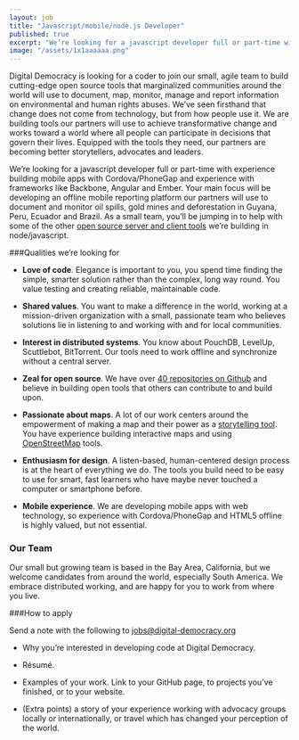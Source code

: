 ```yaml
---
layout: job
title: "Javascript/mobile/node.js Developer"
published: true
excerpt: "We’re looking for a javascript developer full or part-time with experience building mobile apps with Cordova/PhoneGap and experience with frameworks like Backbone, Angular and Ember."
image: "/assets/1x1aaaaaa.png"
---
```

Digital Democracy is looking for a coder to join our small, agile team to build cutting-edge open source tools that marginalized communities around the world will use to document, map, monitor, manage and report information on environmental and human rights abuses.
We’ve seen firsthand that change does not come from technology, but from how people use it. We are building tools our partners will use to achieve transformative change and works toward a world where all people can participate in decisions that govern their lives. Equipped with the tools they need, our partners are becoming better storytellers, advocates and leaders.

We’re looking for a javascript developer full or part-time with experience building mobile apps with Cordova/PhoneGap and experience with frameworks like Backbone, Angular and Ember. Your main focus will be developing an offline mobile reporting platform our partners will use to document and monitor oil spills, gold mines and deforestation in Guyana, Peru, Ecuador and Brazil. As a small team, you’ll be jumping in to help with some of the other [open source server and client tools](https://github.com/digidem) we’re building in node/javascript.

###Qualities we’re looking for

- **Love of code**. Elegance is important to you, you spend time finding the simple, smarter solution rather than the complex, long way round. You value testing and creating reliable, maintainable code.

- **Shared values**. You want to make a difference in the world, working at a mission-driven organization with a small, passionate team who believes solutions lie in listening to and working with and for local communities.

- **Interest in distributed systems**. You know about PouchDB, LevelUp, Scuttlebot, BitTorrent. Our tools need to work offline and synchronize without a central server.

- **Zeal for open source**. We have over [40 repositories on Github](https://github.com/digidem) and believe in building open tools that others can contribute to and build upon.

- **Passionate about maps**. A lot of our work centers around the empowerment of making a map and their power as a [storytelling tool](http://www.giveclearwater.org/map/). You have experience building interactive maps and using [OpenStreetMap](http://www.openstreetmap.org/) tools.

- **Enthusiasm for design**. A listen-based, human-centered design process is at the heart of everything we do. The tools you build need to be easy to use for smart, fast learners who have maybe never touched a computer or smartphone before.

- **Mobile experience**. We are developing mobile apps with web technology, so experience with Cordova/PhoneGap and HTML5 offline is highly valued, but not essential.

### Our Team

Our small but growing team is based in the Bay Area, California, but we welcome candidates from around the world, especially South America. We embrace distributed working, and are happy for you to work from where you live.

###How to apply

Send a note with the following to jobs@digital-democracy.org

- Why you’re interested in developing code at Digital Democracy.

- Résumé.

- Examples of your work. Link to your GitHub page, to projects you’ve finished, or to your website.

- (Extra points) a story of your experience working with advocacy groups locally or internationally, or travel which has changed your perception of the world.

